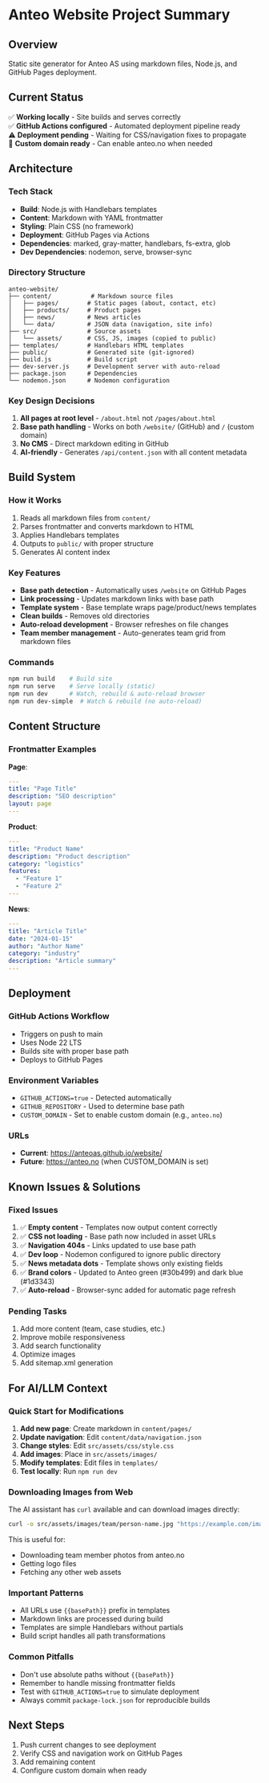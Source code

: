 # Anteo Website Project Summary

## Overview
Static site generator for Anteo AS using markdown files, Node.js, and GitHub Pages deployment.

## Current Status
✅ **Working locally** - Site builds and serves correctly  
✅ **GitHub Actions configured** - Automated deployment pipeline ready  
⚠️ **Deployment pending** - Waiting for CSS/navigation fixes to propagate  
🔄 **Custom domain ready** - Can enable anteo.no when needed  

## Architecture

### Tech Stack
- **Build**: Node.js with Handlebars templates
- **Content**: Markdown with YAML frontmatter
- **Styling**: Plain CSS (no framework)
- **Deployment**: GitHub Pages via Actions
- **Dependencies**: marked, gray-matter, handlebars, fs-extra, glob
- **Dev Dependencies**: nodemon, serve, browser-sync

### Directory Structure
```
anteo-website/
├── content/           # Markdown source files
│   ├── pages/        # Static pages (about, contact, etc)
│   ├── products/     # Product pages
│   ├── news/         # News articles
│   └── data/         # JSON data (navigation, site info)
├── src/              # Source assets
│   └── assets/       # CSS, JS, images (copied to public)
├── templates/        # Handlebars HTML templates
├── public/           # Generated site (git-ignored)
├── build.js          # Build script
├── dev-server.js     # Development server with auto-reload
├── package.json      # Dependencies
└── nodemon.json      # Nodemon configuration
```

### Key Design Decisions
1. **All pages at root level** - `/about.html` not `/pages/about.html`
2. **Base path handling** - Works on both `/website/` (GitHub) and `/` (custom domain)
3. **No CMS** - Direct markdown editing in GitHub
4. **AI-friendly** - Generates `/api/content.json` with all content metadata

## Build System

### How it Works
1. Reads all markdown files from `content/`
2. Parses frontmatter and converts markdown to HTML
3. Applies Handlebars templates
4. Outputs to `public/` with proper structure
5. Generates AI content index

### Key Features
- **Base path detection** - Automatically uses `/website` on GitHub Pages
- **Link processing** - Updates markdown links with base path
- **Template system** - Base template wraps page/product/news templates
- **Clean builds** - Removes old directories
- **Auto-reload development** - Browser refreshes on file changes
- **Team member management** - Auto-generates team grid from markdown files

### Commands
```bash
npm run build    # Build site
npm run serve    # Serve locally (static)
npm run dev      # Watch, rebuild & auto-reload browser
npm run dev-simple  # Watch & rebuild (no auto-reload)
```

## Content Structure

### Frontmatter Examples

**Page**:
```yaml
---
title: "Page Title"
description: "SEO description"
layout: page
---
```

**Product**:
```yaml
---
title: "Product Name"
description: "Product description"
category: "logistics"
features:
  - "Feature 1"
  - "Feature 2"
---
```

**News**:
```yaml
---
title: "Article Title"
date: "2024-01-15"
author: "Author Name"
category: "industry"
description: "Article summary"
---
```

## Deployment

### GitHub Actions Workflow
- Triggers on push to main
- Uses Node 22 LTS
- Builds site with proper base path
- Deploys to GitHub Pages

### Environment Variables
- `GITHUB_ACTIONS=true` - Detected automatically
- `GITHUB_REPOSITORY` - Used to determine base path
- `CUSTOM_DOMAIN` - Set to enable custom domain (e.g., `anteo.no`)

### URLs
- **Current**: https://anteoas.github.io/website/
- **Future**: https://anteo.no (when CUSTOM_DOMAIN is set)

## Known Issues & Solutions

### Fixed Issues
1. ✅ **Empty content** - Templates now output content correctly
2. ✅ **CSS not loading** - Base path now included in asset URLs
3. ✅ **Navigation 404s** - Links updated to use base path
4. ✅ **Dev loop** - Nodemon configured to ignore public directory
5. ✅ **News metadata dots** - Template shows only existing fields
6. ✅ **Brand colors** - Updated to Anteo green (#30b499) and dark blue (#1d3343)
7. ✅ **Auto-reload** - Browser-sync added for automatic page refresh

### Pending Tasks
1. Add more content (team, case studies, etc.)
2. Improve mobile responsiveness
3. Add search functionality
4. Optimize images
5. Add sitemap.xml generation

## For AI/LLM Context

### Quick Start for Modifications
1. **Add new page**: Create markdown in `content/pages/`
2. **Update navigation**: Edit `content/data/navigation.json`
3. **Change styles**: Edit `src/assets/css/style.css`
4. **Add images**: Place in `src/assets/images/`
5. **Modify templates**: Edit files in `templates/`
6. **Test locally**: Run `npm run dev`

### Downloading Images from Web
The AI assistant has `curl` available and can download images directly:
```bash
curl -o src/assets/images/team/person-name.jpg "https://example.com/image.jpg"
```
This is useful for:
- Downloading team member photos from anteo.no
- Getting logo files
- Fetching any other web assets

### Important Patterns
- All URLs use `{{basePath}}` prefix in templates
- Markdown links are processed during build
- Templates are simple Handlebars without partials
- Build script handles all path transformations

### Common Pitfalls
- Don't use absolute paths without `{{basePath}}`
- Remember to handle missing frontmatter fields
- Test with `GITHUB_ACTIONS=true` to simulate deployment
- Always commit `package-lock.json` for reproducible builds

## Next Steps
1. Push current changes to see deployment
2. Verify CSS and navigation work on GitHub Pages
3. Add remaining content
4. Configure custom domain when ready
